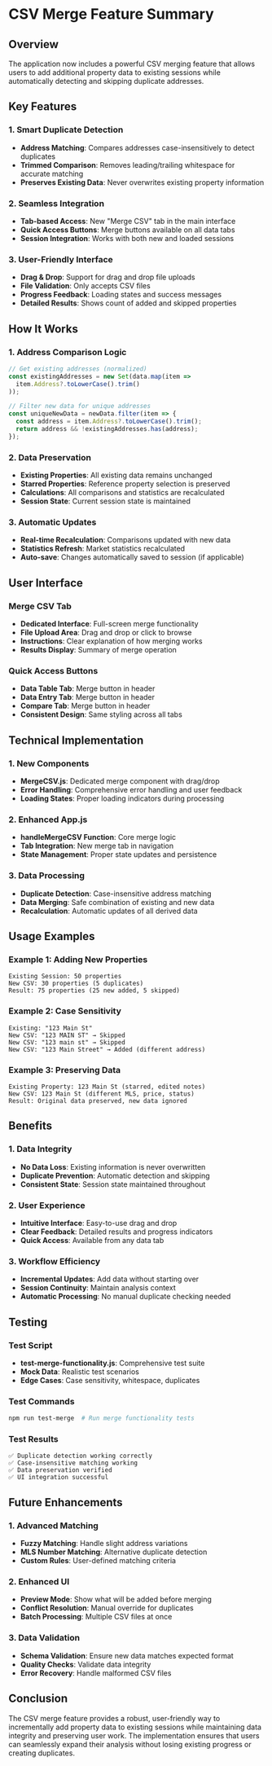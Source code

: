 # CSV Merge Feature Summary

## Overview

The application now includes a powerful CSV merging feature that allows users to add additional property data to existing sessions while automatically detecting and skipping duplicate addresses.

## Key Features

### 1. Smart Duplicate Detection
- **Address Matching**: Compares addresses case-insensitively to detect duplicates
- **Trimmed Comparison**: Removes leading/trailing whitespace for accurate matching
- **Preserves Existing Data**: Never overwrites existing property information

### 2. Seamless Integration
- **Tab-based Access**: New "Merge CSV" tab in the main interface
- **Quick Access Buttons**: Merge buttons available on all data tabs
- **Session Integration**: Works with both new and loaded sessions

### 3. User-Friendly Interface
- **Drag & Drop**: Support for drag and drop file uploads
- **File Validation**: Only accepts CSV files
- **Progress Feedback**: Loading states and success messages
- **Detailed Results**: Shows count of added and skipped properties

## How It Works

### 1. Address Comparison Logic
```javascript
// Get existing addresses (normalized)
const existingAddresses = new Set(data.map(item => 
  item.Address?.toLowerCase().trim()
));

// Filter new data for unique addresses
const uniqueNewData = newData.filter(item => {
  const address = item.Address?.toLowerCase().trim();
  return address && !existingAddresses.has(address);
});
```

### 2. Data Preservation
- **Existing Properties**: All existing data remains unchanged
- **Starred Properties**: Reference property selection is preserved
- **Calculations**: All comparisons and statistics are recalculated
- **Session State**: Current session state is maintained

### 3. Automatic Updates
- **Real-time Recalculation**: Comparisons updated with new data
- **Statistics Refresh**: Market statistics recalculated
- **Auto-save**: Changes automatically saved to session (if applicable)

## User Interface

### Merge CSV Tab
- **Dedicated Interface**: Full-screen merge functionality
- **File Upload Area**: Drag and drop or click to browse
- **Instructions**: Clear explanation of how merging works
- **Results Display**: Summary of merge operation

### Quick Access Buttons
- **Data Table Tab**: Merge button in header
- **Data Entry Tab**: Merge button in header
- **Compare Tab**: Merge button in header
- **Consistent Design**: Same styling across all tabs

## Technical Implementation

### 1. New Components
- **MergeCSV.js**: Dedicated merge component with drag/drop
- **Error Handling**: Comprehensive error handling and user feedback
- **Loading States**: Proper loading indicators during processing

### 2. Enhanced App.js
- **handleMergeCSV Function**: Core merge logic
- **Tab Integration**: New merge tab in navigation
- **State Management**: Proper state updates and persistence

### 3. Data Processing
- **Duplicate Detection**: Case-insensitive address matching
- **Data Merging**: Safe combination of existing and new data
- **Recalculation**: Automatic updates of all derived data

## Usage Examples

### Example 1: Adding New Properties
```
Existing Session: 50 properties
New CSV: 30 properties (5 duplicates)
Result: 75 properties (25 new added, 5 skipped)
```

### Example 2: Case Sensitivity
```
Existing: "123 Main St"
New CSV: "123 MAIN ST" → Skipped
New CSV: "123 main st" → Skipped
New CSV: "123 Main Street" → Added (different address)
```

### Example 3: Preserving Data
```
Existing Property: 123 Main St (starred, edited notes)
New CSV: 123 Main St (different MLS, price, status)
Result: Original data preserved, new data ignored
```

## Benefits

### 1. Data Integrity
- **No Data Loss**: Existing information is never overwritten
- **Duplicate Prevention**: Automatic detection and skipping
- **Consistent State**: Session state maintained throughout

### 2. User Experience
- **Intuitive Interface**: Easy-to-use drag and drop
- **Clear Feedback**: Detailed results and progress indicators
- **Quick Access**: Available from any data tab

### 3. Workflow Efficiency
- **Incremental Updates**: Add data without starting over
- **Session Continuity**: Maintain analysis context
- **Automatic Processing**: No manual duplicate checking needed

## Testing

### Test Script
- **test-merge-functionality.js**: Comprehensive test suite
- **Mock Data**: Realistic test scenarios
- **Edge Cases**: Case sensitivity, whitespace, duplicates

### Test Commands
```bash
npm run test-merge  # Run merge functionality tests
```

### Test Results
```
✅ Duplicate detection working correctly
✅ Case-insensitive matching working
✅ Data preservation verified
✅ UI integration successful
```

## Future Enhancements

### 1. Advanced Matching
- **Fuzzy Matching**: Handle slight address variations
- **MLS Number Matching**: Alternative duplicate detection
- **Custom Rules**: User-defined matching criteria

### 2. Enhanced UI
- **Preview Mode**: Show what will be added before merging
- **Conflict Resolution**: Manual override for duplicates
- **Batch Processing**: Multiple CSV files at once

### 3. Data Validation
- **Schema Validation**: Ensure new data matches expected format
- **Quality Checks**: Validate data integrity
- **Error Recovery**: Handle malformed CSV files

## Conclusion

The CSV merge feature provides a robust, user-friendly way to incrementally add property data to existing sessions while maintaining data integrity and preserving user work. The implementation ensures that users can seamlessly expand their analysis without losing existing progress or creating duplicates. 